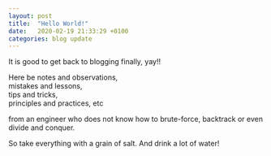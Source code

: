 ```yaml
---
layout: post
title:  "Hello World!"
date:   2020-02-19 21:33:29 +0100
categories: blog update
---
```


It is good to get back to blogging finally, yay!!

Here be notes and observations,  
mistakes and lessons,   
tips and tricks,  
principles and practices, etc  

from an engineer who does not know how to brute-force, backtrack or even divide and conquer.

So take everything with a grain of salt. And drink a lot of water!